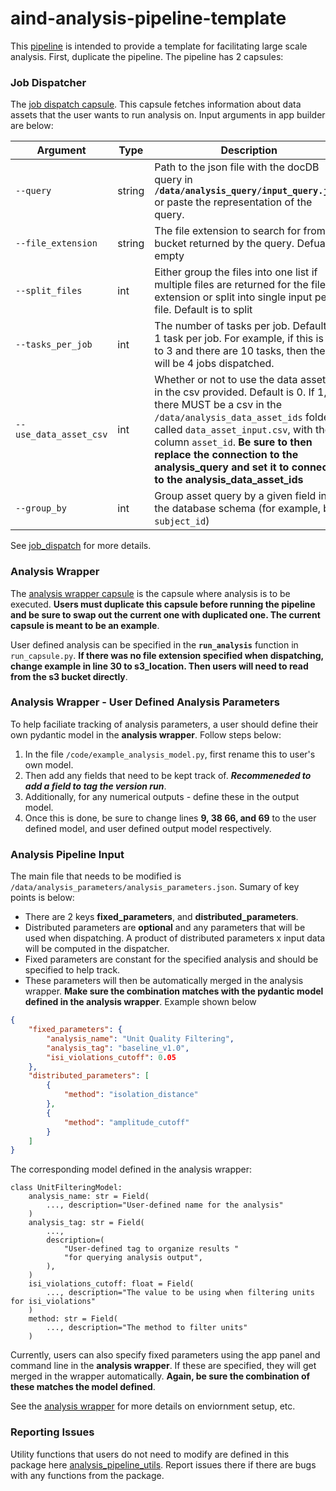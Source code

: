 # aind-analysis-pipeline-template

This [pipeline](https://codeocean.allenneuraldynamics.org/capsule/8624294/tree) is intended to provide a template for facilitating large scale analysis. First, duplicate the pipeline. The pipeline has 2 capsules:

### Job Dispatcher
The [job dispatch capsule](https://codeocean.allenneuraldynamics.org/capsule/9303168/tree). This capsule fetches information about data assets that the user wants to run analysis on. Input arguments in app builder are below:

| Argument               | Type    | Description                                                                                                                                             |
|------------------------|---------|---------------------------------------------------------------------------------------------------------------------------------------------------------|
| `--query`  | string | Path to the json file with the docDB query in **`/data/analysis_query/input_query.json`** or paste the representation of the query.
| `--file_extension`      | string  | The file extension to search for from the bucket returned by the query. Defualt is empty                                                                                                             |
| `--split_files`   | int  | Either group the files into one list if multiple files are returned for the file extension or split into single input per file. Default is to split
| `--tasks_per_job`    | int  |  The number of tasks per job. Default is 1 task per job. For example, if this is set to 3 and there are 10 tasks, then there will be 4 jobs dispatched.
| `--use_data_asset_csv`  | int | Whether or not to use the data asset ids in the csv provided. Default is 0. If 1, there MUST be a csv in the `/data/analysis_data_asset_ids` folder called `data_asset_input.csv`, with the column `asset_id`. **Be sure to then replace the connection to the analysis_query and set it to connect to the analysis_data_asset_ids**
| `--group_by`  | int | Group asset query by a given field in the database schema (for example, by `subject_id`)

See [job_dispatch](https://github.com/AllenNeuralDynamics/aind-analysis-job-dispatch) for more details.

### Analysis Wrapper
The [analysis wrapper capsule](https://codeocean.allenneuraldynamics.org/capsule/7739912/tree) is the capsule where analysis is to be executed. **Users must duplicate this capsule before running the pipeline and be sure to swap out the current one with duplicated one. The current capsule is meant to be an example**.

User defined analysis can be specified in the **`run_analysis`** function in `run_capsule.py`. **If there was no file extension specified when dispatching, change example in line 30 to s3_location. Then users will need to read from the s3 bucket directly**.

### Analysis Wrapper - User Defined Analysis Parameters
To help faciliate tracking of analysis parameters, a user should define their own pydantic model in the **analysis wrapper**. Follow steps below:
1. In the file `/code/example_analysis_model.py`, first rename this to user's own model.
2. Then add any fields that need to be kept track of. ***Recommeneded to add a field to tag the version run***.
3. Additionally, for any numerical outputs - define these in the output model.
4. Once this is done, be sure to change lines **9, 38 66, and 69** to the user defined model, and user defined output model respectively.

### Analysis Pipeline Input 
The main file that needs to be modified is `/data/analysis_parameters/analysis_parameters.json`. Sumary of key points is below:
* There are 2 keys **fixed_parameters**, and **distributed_parameters**.
* Distributed parameters are **optional** and any parameters that will be used when dispatching. A product of distributed parameters x input data will be computed in the dispatcher.
* Fixed parameters are constant for the specified analysis and should be specified to help track.
* These parameters will then be automatically merged in the analysis wrapper. **Make sure the combination matches with the pydantic model defined in the analysis wrapper**. Example shown below

```json
{
    "fixed_parameters": {
        "analysis_name": "Unit Quality Filtering",
        "analysis_tag": "baseline_v1.0",
        "isi_violations_cutoff": 0.05
    },
    "distributed_parameters": [
        {
            "method": "isolation_distance"
        },
        {
            "method": "amplitude_cutoff"
        }
    ]
}
```

The corresponding model defined in the analysis wrapper:
```
class UnitFilteringModel:
    analysis_name: str = Field(
        ..., description="User-defined name for the analysis"
    )
    analysis_tag: str = Field(
        ...,
        description=(
            "User-defined tag to organize results "
            "for querying analysis output",
        ),
    )
    isi_violations_cutoff: float = Field(
        ..., description="The value to be using when filtering units for isi_violations"
    )
    method: str = Field(
        ..., description="The method to filter units"
    )
```

Currently, users can also specify fixed parameters using the app panel and command line in the **analysis wrapper**. If these are specified, they will get merged in the wrapper automatically. **Again, be sure the combination of these matches the model defined**.

See the [analysis wrapper](https://github.com/AllenNeuralDynamics/aind-analysis-wrapper) for more details on enviornment setup, etc.

### Reporting Issues
Utility functions that users do not need to modify are defined in this package here [analysis_pipeline_utils](https://github.com/AllenNeuralDynamics/analysis-pipeline-utils). Report issues there if there are bugs with any functions from the package.



